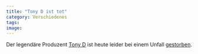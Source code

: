 ```yaml
---
title: "Tony D ist tot"
category: Verschiedenes
tags: 
image: 
---
```


Der legendäre Produzent [Tony D](http://www.discogs.com/artist/Tony+D) ist heute leider bei einem Unfall [gestorben](http://www.the-groundzero.com/2009/04/05/tony-d-rip/).